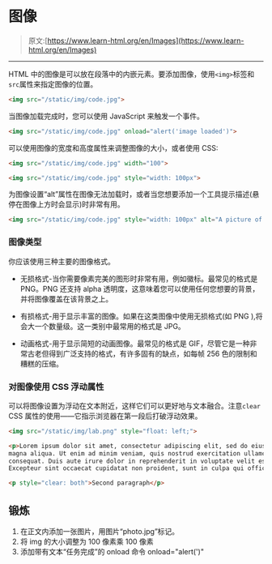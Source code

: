 # 图像

> 原文:[https://www.learn-html.org/en/Images](https://www.learn-html.org/en/Images)

* * *

HTML 中的图像是可以放在段落中的内嵌元素。要添加图像，使用`<img>`标签和`src`属性来指定图像的位置。

```html
<img src="/static/img/code.jpg"> 
```

当图像加载完成时，您可以使用 JavaScript 来触发一个事件。

```html
<img src="/static/img/code.jpg" onload="alert('image loaded')"> 
```

可以使用图像的宽度和高度属性来调整图像的大小，或者使用 CSS:

```html
<img src="/static/img/code.jpg" width="100">

<img src="/static/img/code.jpg" style="width: 100px"> 
```

为图像设置“alt”属性在图像无法加载时，或者当您想要添加一个工具提示描述(悬停在图像上方时会显示)时非常有用。

```html
<img src="/static/img/code.jpg" style="width: 100px" alt="A picture of some code"> 
```

### 图像类型

你应该使用三种主要的图像格式。

*   无损格式-当你需要像素完美的图形时非常有用，例如徽标。最常见的格式是 PNG。PNG 还支持 alpha 透明度，这意味着您可以使用任何您想要的背景，并将图像覆盖在该背景之上。
*   有损格式-用于显示丰富的图像。如果在这类图像中使用无损格式(如 PNG ),将会大一个数量级。这一类别中最常用的格式是 JPG。

*   动画格式-用于显示简短的动画图像。最常见的格式是 GIF，尽管它是一种非常古老但得到广泛支持的格式，有许多固有的缺点，如每帧 256 色的限制和糟糕的压缩。

### 对图像使用 CSS 浮动属性

可以将图像设置为浮动在文本附近，这样它们可以更好地与文本融合。注意`clear` CSS 属性的使用——它指示浏览器在第一段后打破浮动效果。

```html
<img src="/static/img/lab.png" style="float: left;">

<p>Lorem ipsum dolor sit amet, consectetur adipiscing elit, sed do eiusmod tempor incididunt ut labore et dolore 
magna aliqua. Ut enim ad minim veniam, quis nostrud exercitation ullamco laboris nisi ut aliquip ex ea commodo 
consequat. Duis aute irure dolor in reprehenderit in voluptate velit esse cillum dolore eu fugiat nulla pariatur. 
Excepteur sint occaecat cupidatat non proident, sunt in culpa qui officia deserunt mollit anim id est laborum.</p>

<p style="clear: both">Second paragraph</p> 
```

## 锻炼

1.  在正文内添加一张图片，用图片“photo.jpg”标记。
2.  将 img 的大小调整为 100 像素乘 100 像素
3.  添加带有文本“任务完成”的 onload 命令 onload="alert(')"